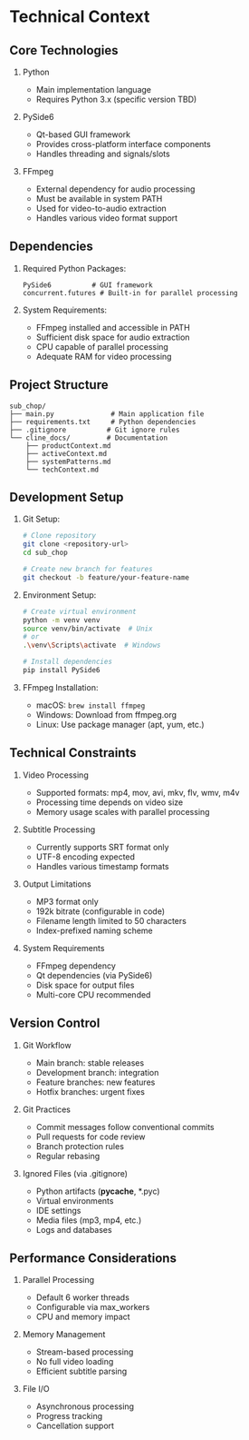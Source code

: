 # Technical Context

## Core Technologies

1. Python
   - Main implementation language
   - Requires Python 3.x (specific version TBD)

2. PySide6
   - Qt-based GUI framework
   - Provides cross-platform interface components
   - Handles threading and signals/slots

3. FFmpeg
   - External dependency for audio processing
   - Must be available in system PATH
   - Used for video-to-audio extraction
   - Handles various video format support

## Dependencies

1. Required Python Packages:
   ```
   PySide6          # GUI framework
   concurrent.futures # Built-in for parallel processing
   ```

2. System Requirements:
   - FFmpeg installed and accessible in PATH
   - Sufficient disk space for audio extraction
   - CPU capable of parallel processing
   - Adequate RAM for video processing

## Project Structure
```
sub_chop/
├── main.py              # Main application file
├── requirements.txt     # Python dependencies
├── .gitignore          # Git ignore rules
└── cline_docs/         # Documentation
    ├── productContext.md
    ├── activeContext.md
    ├── systemPatterns.md
    └── techContext.md
```

## Development Setup

1. Git Setup:
   ```bash
   # Clone repository
   git clone <repository-url>
   cd sub_chop

   # Create new branch for features
   git checkout -b feature/your-feature-name
   ```

2. Environment Setup:
   ```bash
   # Create virtual environment
   python -m venv venv
   source venv/bin/activate  # Unix
   # or
   .\venv\Scripts\activate  # Windows

   # Install dependencies
   pip install PySide6
   ```

2. FFmpeg Installation:
   - macOS: `brew install ffmpeg`
   - Windows: Download from ffmpeg.org
   - Linux: Use package manager (apt, yum, etc.)

## Technical Constraints

1. Video Processing
   - Supported formats: mp4, mov, avi, mkv, flv, wmv, m4v
   - Processing time depends on video size
   - Memory usage scales with parallel processing

2. Subtitle Processing
   - Currently supports SRT format only
   - UTF-8 encoding expected
   - Handles various timestamp formats

3. Output Limitations
   - MP3 format only
   - 192k bitrate (configurable in code)
   - Filename length limited to 50 characters
   - Index-prefixed naming scheme

4. System Requirements
   - FFmpeg dependency
   - Qt dependencies (via PySide6)
   - Disk space for output files
   - Multi-core CPU recommended

## Version Control

1. Git Workflow
   - Main branch: stable releases
   - Development branch: integration
   - Feature branches: new features
   - Hotfix branches: urgent fixes

2. Git Practices
   - Commit messages follow conventional commits
   - Pull requests for code review
   - Branch protection rules
   - Regular rebasing

3. Ignored Files (via .gitignore)
   - Python artifacts (__pycache__, *.pyc)
   - Virtual environments
   - IDE settings
   - Media files (mp3, mp4, etc.)
   - Logs and databases

## Performance Considerations

1. Parallel Processing
   - Default 6 worker threads
   - Configurable via max_workers
   - CPU and memory impact

2. Memory Management
   - Stream-based processing
   - No full video loading
   - Efficient subtitle parsing

3. File I/O
   - Asynchronous processing
   - Progress tracking
   - Cancellation support

